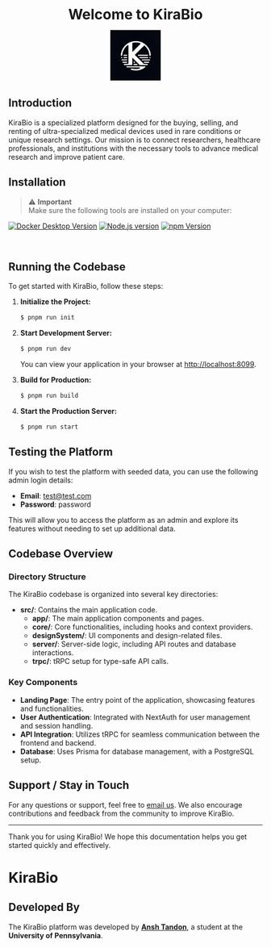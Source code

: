 <h1 align="center" style="margin: 0;">Welcome to KiraBio</h1>

<p align="center">
  <img src="/public/pwa/KiraBio Favicon.jpeg" alt="KiraBio Favicon" style="width: 100px; height: auto;" />
</p>

## Introduction

KiraBio is a specialized platform designed for the buying, selling, and renting of ultra-specialized medical devices used in rare conditions or unique research settings. Our mission is to connect researchers, healthcare professionals, and institutions with the necessary tools to advance medical research and improve patient care.

## Installation

<div style="color: red;">

> ⚠️ **Important**<br/>Make sure the following tools are installed on your computer:

<p align="center">

<a target="_blank" href="https://www.docker.com/get-started/">![Docker Desktop Version](https://img.shields.io/badge/Docker%20Desktop-4.19.0-black?logo=docker)</a>
<a target="_blank" href="https://nodejs.org/en">![Node.js version](https://img.shields.io/badge/Node.js-20.11.0-black?logo=nodedotjs)</a>
<a target="_blank" href="https://www.npmjs.com/">![npm Version](https://img.shields.io/badge/npm-10.2.4-black?logo=npm)</a>

</p>
</div>

<br />

## Running the Codebase

To get started with KiraBio, follow these steps:

1. **Initialize the Project:**

   ```bash
   $ pnpm run init
   ```

2. **Start Development Server:**

   ```bash
   $ pnpm run dev
   ```

   You can view your application in your browser at [http://localhost:8099](http://localhost:8099).

3. **Build for Production:**

   ```bash
   $ pnpm run build
   ```

4. **Start the Production Server:**
   ```bash
   $ pnpm run start
   ```

## Testing the Platform

If you wish to test the platform with seeded data, you can use the following admin login details:

- **Email**: test@test.com
- **Password**: password

This will allow you to access the platform as an admin and explore its features without needing to set up additional data.

## Codebase Overview

### Directory Structure

The KiraBio codebase is organized into several key directories:

- **src/**: Contains the main application code.
  - **app/**: The main application components and pages.
  - **core/**: Core functionalities, including hooks and context providers.
  - **designSystem/**: UI components and design-related files.
  - **server/**: Server-side logic, including API routes and database interactions.
  - **trpc/**: tRPC setup for type-safe API calls.

### Key Components

- **Landing Page**: The entry point of the application, showcasing features and functionalities.
- **User Authentication**: Integrated with NextAuth for user management and session handling.
- **API Integration**: Utilizes tRPC for seamless communication between the frontend and backend.
- **Database**: Uses Prisma for database management, with a PostgreSQL setup.

## Support / Stay in Touch

For any questions or support, feel free to [email us](mailto:ansht@seas.upenn.edu). We also encourage contributions and feedback from the community to improve KiraBio.

---

Thank you for using KiraBio! We hope this documentation helps you get started quickly and effectively.

# KiraBio

## Developed By

The KiraBio platform was developed by [**Ansh Tandon**](https://linkedin.com/in/anshtandon/), a student at the **University of Pennsylvania**.
